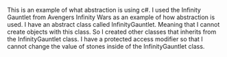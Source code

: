 This is an example of what abstraction is using c#. I used the Infinity Gauntlet from Avengers Infinity Wars
as an example of how abstraction is used. I have an abstract class called InfinityGauntlet. Meaning that I cannot create objects
with this class. So I created other classes that inherits from the InfinityGauntlet class. 
I have a protected access modifier so that I cannot change the value of stones inside of the InfinityGauntlet class.
